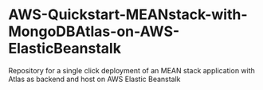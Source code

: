 # AWS-Quickstart-MEANstack-with-MongoDBAtlas-on-AWS-ElasticBeanstalk
Repository for a single click deployment of an MEAN stack application with Atlas as backend and host on AWS Elastic Beanstalk
